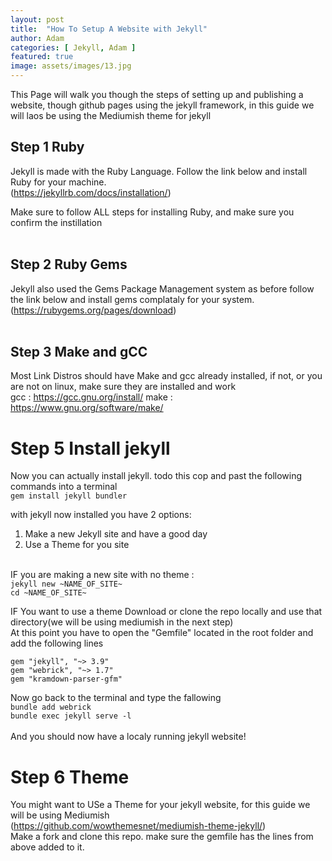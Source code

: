 ```yaml
---
layout: post
title:  "How To Setup A Website with Jekyll"
author: Adam
categories: [ Jekyll, Adam ]
featured: true
image: assets/images/13.jpg
---
```

This Page will walk you though the steps of setting up and publishing a website, though github pages using the jekyll framework, in this guide we will laos be using the Mediumish theme for jekyll

## Step 1 Ruby<br>
Jekyll is made with the Ruby Language. Follow the link below and install Ruby for your machine.<br>
(https://jekyllrb.com/docs/installation/)

Make sure to follow ALL steps for installing Ruby, and make sure you confirm the instillation 
<br><br>

## Step 2 Ruby Gems
Jekyll also used the Gems Package Management system as before follow the link below and install gems complataly for your system.<br>
(https://rubygems.org/pages/download)<br><br>

## Step 3 Make and gCC<br>
Most Link Distros should have Make and gcc already installed, if not, or you are not on linux, make sure they are installed and work<br>
gcc  : https://gcc.gnu.org/install/
make : https://www.gnu.org/software/make/

# Step 5 Install jekyll
Now you can actually install jekyll. todo this cop and past the following commands into a terminal<br>
`gem install jekyll bundler`<br>

with jekyll now installed you have 2 options:<br>
1. Make a new Jekyll site and have a good day<br>
2. Use a Theme for you site<br><br>

IF you are making a new site with no theme : <br>`jekyll new ~NAME_OF_SITE~`<br>
`cd ~NAME_OF_SITE~`<br>

IF You want to use a theme Download or clone the repo locally and use that directory(we will be using mediumish in the next step)
<br>
At this point you have to open the "Gemfile" located in the root folder and add the following lines<br>
```
gem "jekyll", "~> 3.9"
gem "webrick", "~> 1.7"
gem "kramdown-parser-gfm"
```
Now go back to the terminal and type the fallowing<br>
`bundle add webrick`<br>
`bundle exec jekyll serve -l` <br><br>
And you should now have a localy running jekyll website!

# Step 6 Theme
You might want to USe a Theme  for your jekyll website, for this guide we will be using Mediumish<br>
(https://github.com/wowthemesnet/mediumish-theme-jekyll/) <br>
Make a fork and clone this repo. make sure the gemfile has the lines from above added to it.<br>



